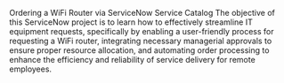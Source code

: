 Ordering a WiFi Router via ServiceNow Service Catalog
The objective of this ServiceNow project is to learn how to effectively streamline IT equipment requests, specifically by enabling a user-friendly process for requesting a WiFi router, integrating necessary managerial approvals to ensure proper resource allocation, and automating order processing to enhance the efficiency and reliability of service delivery for remote employees.
